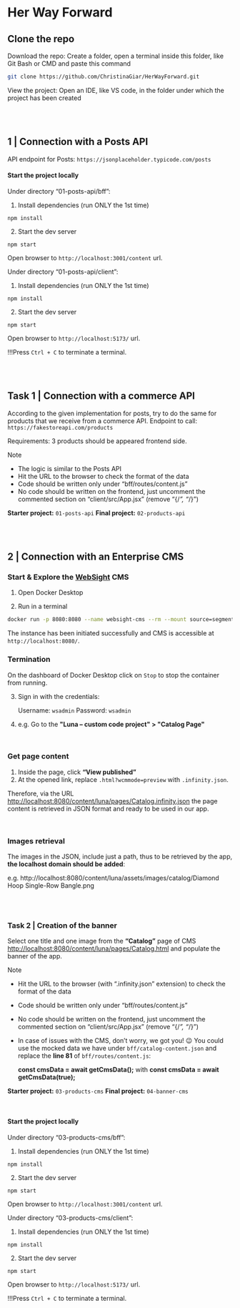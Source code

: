 # Her Way Forward

## Clone the repo
Download the repo: Create a folder, open a terminal inside this folder, like Git Bash or CMD and paste this command
```bash
git clone https://github.com/ChristinaGiar/HerWayForward.git
```

View the project: Open an IDE, like VS code, in the folder under which the project has been created 

<br>
<br>

## 1 | Connection with a Posts API
API endpoint for Posts: `https://jsonplaceholder.typicode.com/posts`

#### Start the project locally

Under directory “01-posts-api/bff”:
1) Install dependencies (run ONLY the 1st time)
```
npm install
```
2) Start the dev server
```
npm start
```
Open browser to `http://localhost:3001/content` url.

Under directory “01-posts-api/client”:
1) Install dependencies (run ONLY the 1st time)
```
npm install
```
2) Start the dev server
```
npm start
```
Open browser to `http://localhost:5173/` url.

!!!Press `Ctrl + C` to terminate a terminal.

<br>
<br>

## Task 1 | Connection with a commerce API
According to the given implementation for posts, try to do the same for products that we receive from a commerce API. 
Endpoint to call: `https://fakestoreapi.com/products`

Requirements: 3 products should be appeared frontend side.

>[!NOTE]
>- The logic is similar to the Posts API
>- Hit the URL to the browser to check the format of the data
>- Code should be written only under “bff/routes/content.js”
>- No code should be written on the frontend, just uncomment the commented section on “client/src/App.jsx” (remove “{/*”, “*/}”)


**Starter project:** `01-posts-api`	**Final project:** `02-products-api`

<br>
<br>

## 2 | Connection with an Enterprise CMS

### Start & Explore the [WebSight](https://www.websight.io/) CMS
1. Open Docker Desktop

2. Run in a terminal
```bash
docker run -p 8080:8080 --name websight-cms --rm --mount source=segment-store-repository,target=/websight/launcher/repository europe-docker.pkg.dev/websight-io/public/websight-cms-starter:1.23.0
```
Τhe instance has been initiated successfully and CMS is accessible at `http://localhost:8080/`. 
### Termination
On the dashboard of Docker Desktop click on `Stop` to stop the container from running.


3.   Sign in with the credentials:

      Username: `wsadmin` 
      Password: `wsadmin`

4. e.g. Go to the **"Luna – custom code project"  >  "Catalog Page"**

<br>

### Get page content

1. Inside the page, click **“View published”**
2. At the opened link, replace `.html?wcmmode=preview` with `.infinity.json`. 

Therefore, via the URL [http://localhost:8080/content/luna/pages/Catalog.infinity.json](http://localhost:8080/content/luna/pages/Catalog.infinity.json) the page content is retrieved in JSON format and ready to be used in our app. 

<br>

### Images retrieval
The images in the JSON, include just a path, thus to be retrieved by the app, **the localhost domain should be added**:

e.g. http://localhost:8080/content/luna/assets/images/catalog/Diamond Hoop Single-Row Bangle.png

<br>
<br>

### Task 2 | Creation of the banner
Select one title and one image from the **“Catalog”** page of CMS [http://localhost:8080/content/luna/pages/Catalog.html](http://localhost:8080/content/luna/pages/Catalog.html) and populate the banner of the app.

>[!NOTE]
>- Hit the URL to the browser (with “.infinity.json” extension) to check the format of the data
>- Code should be written only under “bff/routes/content.js”
>- No code should be written on the frontend, just uncomment the commented section on “client/src/App.jsx” (remove “{/*”, “*/}”)
>- In case of issues with the CMS, don’t worry, we got you! :wink:
>You could use the mocked data we have under `bff/catalog-content.json` and replace the **line 81** of `bff/routes/content.js`:
>
>   **const cmsData = await getCmsData();** with **const cmsData = await getCmsData(true);**

**Starter project:** `03-products-cms`		**Final project:** `04-banner-cms`

<br>

#### Start the project locally

Under directory “03-products-cms/bff”:
1) Install dependencies (run ONLY the 1st time)
```
npm install
```
2) Start the dev server
```
npm start
```
Open browser to `http://localhost:3001/content` url.

Under directory “03-products-cms/client”:
1) Install dependencies (run ONLY the 1st time)
```
npm install
```
2) Start the dev server
```
npm start
```
Open browser to `http://localhost:5173/` url.

!!!Press `Ctrl + C` to terminate a terminal.